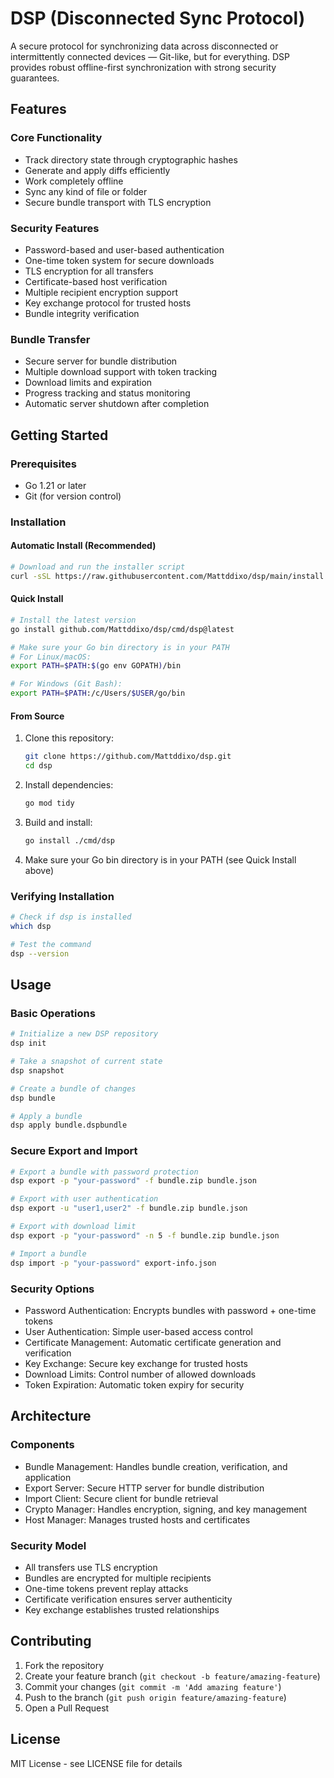 # DSP (Disconnected Sync Protocol)

A secure protocol for synchronizing data across disconnected or intermittently connected devices — Git-like, but for everything. DSP provides robust offline-first synchronization with strong security guarantees.

## Features

### Core Functionality
- Track directory state through cryptographic hashes
- Generate and apply diffs efficiently
- Work completely offline
- Sync any kind of file or folder
- Secure bundle transport with TLS encryption

### Security Features
- Password-based and user-based authentication
- One-time token system for secure downloads
- TLS encryption for all transfers
- Certificate-based host verification
- Multiple recipient encryption support
- Key exchange protocol for trusted hosts
- Bundle integrity verification

### Bundle Transfer
- Secure server for bundle distribution
- Multiple download support with token tracking
- Download limits and expiration
- Progress tracking and status monitoring
- Automatic server shutdown after completion

## Getting Started

### Prerequisites
- Go 1.21 or later
- Git (for version control)

### Installation

#### Automatic Install (Recommended)
```bash
# Download and run the installer script
curl -sSL https://raw.githubusercontent.com/Mattddixo/dsp/main/install.sh | bash
```

#### Quick Install
```bash
# Install the latest version
go install github.com/Mattddixo/dsp/cmd/dsp@latest

# Make sure your Go bin directory is in your PATH
# For Linux/macOS:
export PATH=$PATH:$(go env GOPATH)/bin

# For Windows (Git Bash):
export PATH=$PATH:/c/Users/$USER/go/bin
```

#### From Source
1. Clone this repository:
   ```bash
   git clone https://github.com/Mattddixo/dsp.git
   cd dsp
   ```

2. Install dependencies:
   ```bash
   go mod tidy
   ```

3. Build and install:
   ```bash
   go install ./cmd/dsp
   ```

4. Make sure your Go bin directory is in your PATH (see Quick Install above)

### Verifying Installation
```bash
# Check if dsp is installed
which dsp

# Test the command
dsp --version
```

## Usage

### Basic Operations

```bash
# Initialize a new DSP repository
dsp init

# Take a snapshot of current state
dsp snapshot

# Create a bundle of changes
dsp bundle

# Apply a bundle
dsp apply bundle.dspbundle
```

### Secure Export and Import

```bash
# Export a bundle with password protection
dsp export -p "your-password" -f bundle.zip bundle.json

# Export with user authentication
dsp export -u "user1,user2" -f bundle.zip bundle.json

# Export with download limit
dsp export -p "your-password" -n 5 -f bundle.zip bundle.json

# Import a bundle
dsp import -p "your-password" export-info.json
```

### Security Options

- Password Authentication: Encrypts bundles with password + one-time tokens
- User Authentication: Simple user-based access control
- Certificate Management: Automatic certificate generation and verification
- Key Exchange: Secure key exchange for trusted hosts
- Download Limits: Control number of allowed downloads
- Token Expiration: Automatic token expiry for security

## Architecture

### Components
- Bundle Management: Handles bundle creation, verification, and application
- Export Server: Secure HTTP server for bundle distribution
- Import Client: Secure client for bundle retrieval
- Crypto Manager: Handles encryption, signing, and key management
- Host Manager: Manages trusted hosts and certificates

### Security Model
- All transfers use TLS encryption
- Bundles are encrypted for multiple recipients
- One-time tokens prevent replay attacks
- Certificate verification ensures server authenticity
- Key exchange establishes trusted relationships

## Contributing

1. Fork the repository
2. Create your feature branch (`git checkout -b feature/amazing-feature`)
3. Commit your changes (`git commit -m 'Add amazing feature'`)
4. Push to the branch (`git push origin feature/amazing-feature`)
5. Open a Pull Request

## License

MIT License - see LICENSE file for details
